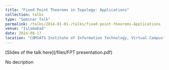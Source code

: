 ```yaml
---
title: "Fixed Point Theorems in Topology: Applications"
collection: talks
type: "Seminar Talk"
permalink: /talks/2014-01-01-/talks/fixed-point-theorems-Applications
venue: "Islamabad"
date: 2014-08-17
location: "COMSATS Institute of Information Technology, Virtual Campus"
---
```


[Slides of the talk here](/files/FPT presentation.pdf)

No decription

